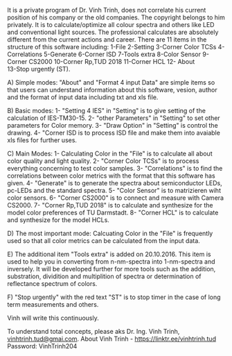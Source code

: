 It is a private program of Dr. Vinh Trinh, does not correlate his current position of his company or the old companies. The copyright belongs to him privately. It is to calculate/optimize all colour spectra and others like LED and conventional light sources. The professional calculates are absolutely different from the current actions and career.
There are 11 items in the structure of this software including: 
	1-File 			            	2-Setting			    	3-Corner Color TCSs
	4-Correlations 		      		5-Generate 			6-Corner ISD
	7-Tools extra	 	        		8-Color Sensor			9-Corner CS2000
	10-Corner Rp,TUD 2018	  			11-Corner HCL			12- About 		
	13-Stop urgently (ST).

A) Simple modes: "About" and "Format 4 input Data" are simple items so that users can understand information about this software, vesion, author and the format of input data 
including txt and xls file.

B) Basic modes:
1- "Setting 4 IES" in "Setting" is to give setting of the calculation of IES-TM30-15.
2- "other Parameters" in "Setting" to set other parameters for Color memory.
3- "Draw Option" in "Setting" is control the drawing. 
4- "Corner ISD is to process ISD file and make them into avaiable xls files for further uses.

C) Main Modes:
1- Calculating Color in the "File" is to calculate all about color quality and light quality.
2- "Corner Color TCSs" is to process everything concerning to test color samples.
3- "Correlations" is to find the correlations between color metrics with the format that this software has given.
4- "Generate" is to generate the spectra about semiconductor LEDs, pc-LEDs and the standard spectra.
5- "Color Sensor" is to matrizieren wiht color sensors.
6- "Corner CS2000" is to connect and measure with Camera CS2000.
7- "Corner Rp,TUD 2018" is to calculate and synthesize for the model color preferences of TU Darmstadt.
8- "Corner HCL" is to calculate and synthesize for the model HCLs.

D) The most important mode: Calcuating Color in the "File" is frequently used so that all color metrics can be calculated from the input data.

E) The additional item "Tools extra" is added on 20.10.2016. This item is used to help you in converting from n-nm-spectra into 1-nm-spectra and inversely. 
It will be developed further for more tools such as the addition, substration, dividition and multiplition of spectra or determination of reflectance spectrum of colors.

F) "Stop urgently" with the red text "ST" is to stop timer in the case of long term measurements and others.

Vinh will write this continuously.

To understand total concepts, please aks Dr. Ing. Vinh Trinh, vinhtrinh.tud@gmai.com.
About Vinh Trinh - https://linktr.ee/vinhtrinh.tud
Password: VinhTrinh204
